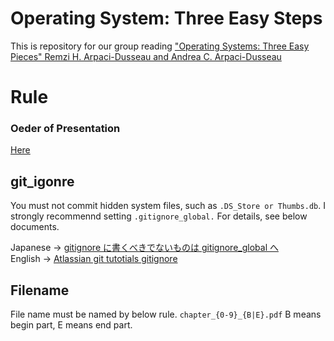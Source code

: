 # Operating System: Three Easy Steps
This is repository for our group reading ["Operating Systems: Three Easy Pieces" Remzi H. Arpaci-Dusseau and Andrea C. Arpaci-Dusseau](http://pages.cs.wisc.edu/~remzi/OSTEP/)  

# Rule
### Oeder of Presentation
[Here](https://docs.google.com/spreadsheets/d/1WMVDthMVl2N5hV6q3uKKHH4SWxSihS_-03Pl4wZUOE8/edit#gid=0)
## git_igonre
You must not commit hidden system files, such as ```.DS_Store or Thumbs.db```.
I strongly recommennd setting ```.gitignore_global.``` For details, see below documents. 

Japanese -> [gitignore に書くべきでないものは gitignore_global へ](http://qiita.com/elzup/items/4c92a2abdab56db3fb4e)   
English -> [Atlassian git tutotials gitignore](https://www.atlassian.com/git/tutorials/gitignore)  

## Filename
File name must be named by below rule.
```chapter_{0-9}_{B|E}.pdf```
B means begin part, E means end part.

